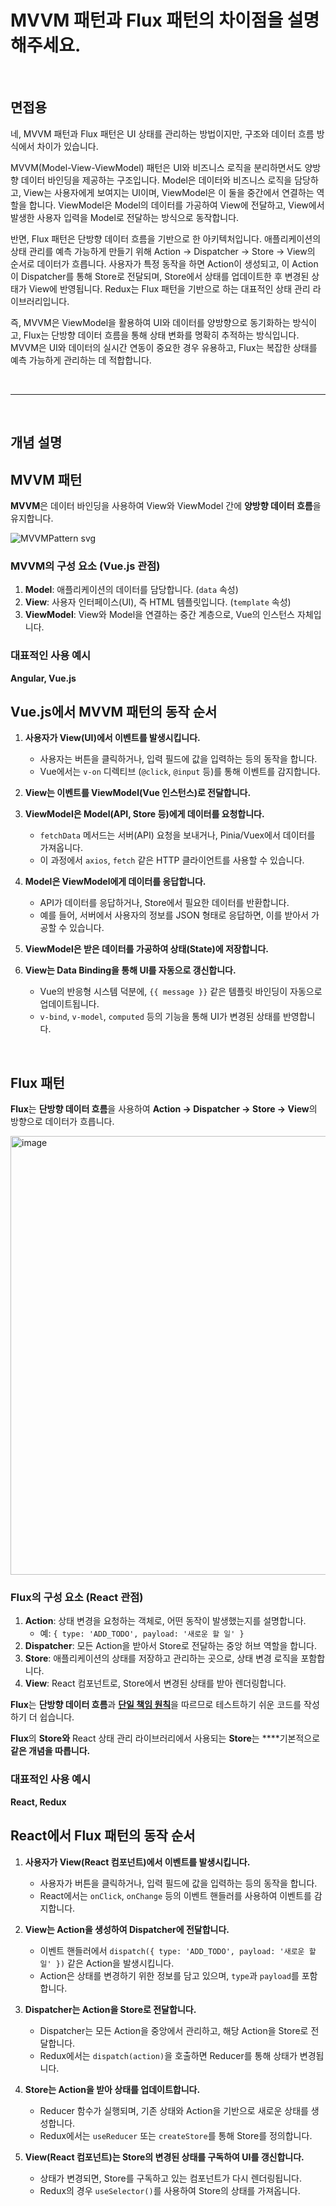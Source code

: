 # MVVM 패턴과 Flux 패턴의 차이점을 설명해주세요.
<br/>

## 면접용

네, MVVM 패턴과 Flux 패턴은 UI 상태를 관리하는 방법이지만, 구조와 데이터 흐름 방식에서 차이가 있습니다.

MVVM(Model-View-ViewModel) 패턴은 UI와 비즈니스 로직을 분리하면서도 양방향 데이터 바인딩을 제공하는 구조입니다. Model은 데이터와 비즈니스 로직을 담당하고, View는 사용자에게 보여지는 UI이며, ViewModel은 이 둘을 중간에서 연결하는 역할을 합니다. ViewModel은 Model의 데이터를 가공하여 View에 전달하고, View에서 발생한 사용자 입력을 Model로 전달하는 방식으로 동작합니다.

반면, Flux 패턴은 단방향 데이터 흐름을 기반으로 한 아키텍처입니다. 애플리케이션의 상태 관리를 예측 가능하게 만들기 위해 Action → Dispatcher → Store → View의 순서로 데이터가 흐릅니다. 사용자가 특정 동작을 하면 Action이 생성되고, 이 Action이 Dispatcher를 통해 Store로 전달되며, Store에서 상태를 업데이트한 후 변경된 상태가 View에 반영됩니다. Redux는 Flux 패턴을 기반으로 하는 대표적인 상태 관리 라이브러리입니다.

즉, MVVM은 ViewModel을 활용하여 UI와 데이터를 양방향으로 동기화하는 방식이고, Flux는 단방향 데이터 흐름을 통해 상태 변화를 명확히 추적하는 방식입니다. MVVM은 UI와 데이터의 실시간 연동이 중요한 경우 유용하고, Flux는 복잡한 상태를 예측 가능하게 관리하는 데 적합합니다.

<br/>
<hr/>
<br/>

## 개념 설명

## MVVM 패턴

**MVVM**은 데이터 바인딩을 사용하여 View와 ViewModel 간에 **양방향 데이터 흐름**을 유지합니다. 

![MVVMPattern svg](https://github.com/user-attachments/assets/e0623a9c-8f81-4863-91be-83e6ffe4d7c9)

### MVVM의 구성 요소 (Vue.js 관점)

1. **Model**: 애플리케이션의 데이터를 담당합니다. (`data` 속성)
2. **View**: 사용자 인터페이스(UI), 즉 HTML 템플릿입니다. (`template` 속성)
3. **ViewModel**: View와 Model을 연결하는 중간 계층으로, Vue의 인스턴스 자체입니다.

### 대표적인 사용 예시

**Angular, Vue.js**

## **Vue.js에서 MVVM 패턴의 동작 순서**

1. **사용자가 View(UI)에서 이벤트를 발생시킵니다.**
    - 사용자는 버튼을 클릭하거나, 입력 필드에 값을 입력하는 등의 동작을 합니다.
    - Vue에서는 `v-on` 디렉티브 (`@click`, `@input` 등)를 통해 이벤트를 감지합니다.

2. **View는 이벤트를 ViewModel(Vue 인스턴스)로 전달합니다.**

3. **ViewModel은 Model(API, Store 등)에게 데이터를 요청합니다.**
    - `fetchData` 메서드는 서버(API) 요청을 보내거나, Pinia/Vuex에서 데이터를 가져옵니다.
    - 이 과정에서 `axios`, `fetch` 같은 HTTP 클라이언트를 사용할 수 있습니다.

4. **Model은 ViewModel에게 데이터를 응답합니다.**
    - API가 데이터를 응답하거나, Store에서 필요한 데이터를 반환합니다.
    - 예를 들어, 서버에서 사용자의 정보를 JSON 형태로 응답하면, 이를 받아서 가공할 수 있습니다.

5. **ViewModel은 받은 데이터를 가공하여 상태(State)에 저장합니다.**

6. **View는 Data Binding을 통해 UI를 자동으로 갱신합니다.**
    - Vue의 반응형 시스템 덕분에, `{{ message }}` 같은 템플릿 바인딩이 자동으로 업데이트됩니다.
    - `v-bind`, `v-model`, `computed` 등의 기능을 통해 UI가 변경된 상태를 반영합니다.

<br/>

## Flux 패턴

**Flux**는 **단방향 데이터 흐름**을 사용하여 **Action -> Dispatcher -> Store -> View**의 방향으로 데이터가 흐릅니다.

<img width="702" alt="image" src="https://github.com/user-attachments/assets/724fb7d1-3d86-439e-b1e2-68f9cdd9c957" />

### Flux의 구성 요소 (React 관점)

1. **Action**: 상태 변경을 요청하는 객체로, 어떤 동작이 발생했는지를 설명합니다.
    - 예: `{ type: 'ADD_TODO', payload: '새로운 할 일' }`
2. **Dispatcher**: 모든 Action을 받아서 Store로 전달하는 중앙 허브 역할을 합니다.
3. **Store**: 애플리케이션의 상태를 저장하고 관리하는 곳으로, 상태 변경 로직을 포함합니다.
4. **View**: React 컴포넌트로, Store에서 변경된 상태를 받아 렌더링합니다.

**Flux**는 **단방향 데이터 흐름**과 [**단일 책임 원칙**](https://github.com/FE-CITYR0CK/React-Docs/blob/main/02_State%20%EA%B4%80%EB%A6%AC%ED%95%98%EA%B8%B0/03_%EC%BB%B4%ED%8F%AC%EB%84%8C%ED%8A%B8%20%EA%B0%84%20State%20%EA%B3%B5%EC%9C%A0%ED%95%98%EA%B8%B0.md#react%EC%9D%98-%EB%8B%A8%EC%9D%BC-%EC%A7%84%EB%A6%AC%EC%9D%98-%EC%9B%90%EC%B2%9Csingle-source-of-truth)을 따르므로 테스트하기 쉬운 코드를 작성하기 더 쉽습니다.

**Flux**의 **Store와** React 상태 관리 라이브러리에서 사용되는 **Store**는 ****기본적으로 **같은 개념을 따릅니다.**

### 대표적인 사용 예시

**React, Redux**

## React에서 Flux 패턴의 동작 순서

1. **사용자가 View(React 컴포넌트)에서 이벤트를 발생시킵니다.**
    - 사용자가 버튼을 클릭하거나, 입력 필드에 값을 입력하는 등의 동작을 합니다.
    - React에서는 `onClick`, `onChange` 등의 이벤트 핸들러를 사용하여 이벤트를 감지합니다.

2. **View는 Action을 생성하여 Dispatcher에 전달합니다.**
    - 이벤트 핸들러에서 `dispatch({ type: 'ADD_TODO', payload: '새로운 할 일' })` 같은 Action을 발생시킵니다.
    - Action은 상태를 변경하기 위한 정보를 담고 있으며, `type`과 `payload`를 포함합니다.

3. **Dispatcher는 Action을 Store로 전달합니다.**
    - Dispatcher는 모든 Action을 중앙에서 관리하고, 해당 Action을 Store로 전달합니다.
    - Redux에서는 `dispatch(action)`을 호출하면 Reducer를 통해 상태가 변경됩니다.

4. **Store는 Action을 받아 상태를 업데이트합니다.**
    - Reducer 함수가 실행되며, 기존 상태와 Action을 기반으로 새로운 상태를 생성합니다.
    - Redux에서는 `useReducer` 또는 `createStore`를 통해 Store를 정의합니다.

5. **View(React 컴포넌트)는 Store의 변경된 상태를 구독하여 UI를 갱신합니다.**
    - 상태가 변경되면, Store를 구독하고 있는 컴포넌트가 다시 렌더링됩니다.
    - Redux의 경우 `useSelector()`를 사용하여 Store의 상태를 가져옵니다.
